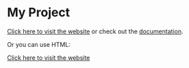 # My Project

[Click here to visit the website](https://saipratheekvemulapalli.github.io/RockPaperScissors-using-JavaScript/index.html) or check out the [documentation](https://your-documentation-link.com).

Or you can use HTML:

<a href="https://your-website.com" target="_blank">Click here to visit the website</a>
